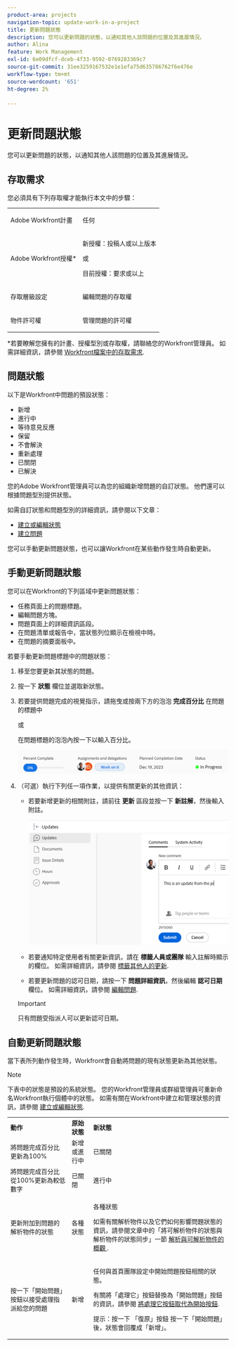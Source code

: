```yaml
---
product-area: projects
navigation-topic: update-work-in-a-project
title: 更新問題狀態
description: 您可以更新問題的狀態，以通知其他人該問題的位置及其進展情況。
author: Alina
feature: Work Management
exl-id: 6e09dfcf-dceb-4f33-9592-0769283369c7
source-git-commit: 31ee3259167532e1e1efa75d635786762f6e476e
workflow-type: tm+mt
source-wordcount: '651'
ht-degree: 2%

---
```


# 更新問題狀態

<!--Audited: 01/2024-->

您可以更新問題的狀態，以通知其他人該問題的位置及其進展情況。

## 存取需求

您必須具有下列存取權才能執行本文中的步驟：

<table style="table-layout:auto"> 
 <col> 
 <col> 
 <tbody> 
  <tr> 
   <td role="rowheader">Adobe Workfront計畫</td> 
   <td> <p>任何</p> </td> 
  </tr> 
  <tr> 
   <td role="rowheader">Adobe Workfront授權*</td> 
   <td> <p>新授權：投稿人或以上版本</p>
   或
   <p>目前授權：要求或以上</p>
   </td> 
  </tr> 
  <tr> 
   <td role="rowheader">存取層級設定</td> 
   <td> <p>編輯問題的存取權</p> </td> 
  </tr> 
  <tr> 
   <td role="rowheader">物件許可權</td> 
   <td> <p>管理問題的許可權</p> </td> 
  </tr> 
 </tbody> 
</table>

*若要瞭解您擁有的計畫、授權型別或存取權，請聯絡您的Workfront管理員。 如需詳細資訊，請參閱 [Workfront檔案中的存取需求](/help/quicksilver/administration-and-setup/add-users/access-levels-and-object-permissions/access-level-requirements-in-documentation.md).

## 問題狀態

以下是Workfront中問題的預設狀態：

* 新增
* 進行中
* 等待意見反應
* 保留
* 不會解決
* 重新處理
* 已關閉
* 已解決

您的Adobe Workfront管理員可以為您的組織新增問題的自訂狀態。 他們還可以根據問題型別提供狀態。

如需自訂狀態和問題型別的詳細資訊，請參閱以下文章：

* [建立或編輯狀態](../../../administration-and-setup/customize-workfront/creating-custom-status-and-priority-labels/create-or-edit-a-status.md)
* [建立問題](../../../manage-work/issues/manage-issues/create-issues.md)

您可以手動更新問題狀態，也可以讓Workfront在某些動作發生時自動更新。

## 手動更新問題狀態

您可以在Workfront的下列區域中更新問題狀態：

* 任務頁面上的問題標題。
* 編輯問題方塊。
* 問題頁面上的詳細資訊區段。
* 在問題清單或報告中，當狀態列位顯示在檢視中時。
* 在問題的摘要面板中。

若要手動更新問題標題中的問題狀態：

1. 移至您要更新其狀態的問題。
1. 按一下 **狀態** 欄位並選取新狀態。
1. 若要提供問題完成的視覺指示，請拖曳或按兩下方的泡泡 **完成百分比** 在問題的標題中

   或

   在問題標題的泡泡內按一下以輸入百分比。

   ![](assets/nwe-updatetaskpercentinheader-350x54.png)

1. （可選）執行下列任一項作業，以提供有關更新的其他資訊：

   * 若要新增更新的相關附註，請前往 **更新** 區段並按一下 **新註解**，然後輸入附註。

     ![](assets/nwe-issue-update-stream-message-box-350x125.png)

   * 若要通知特定使用者有關更新資訊，請在 **標籤人員或團隊** 輸入註解時顯示的欄位。 如需詳細資訊，請參閱 [標籤其他人的更新](../../../workfront-basics/updating-work-items-and-viewing-updates/tag-others-on-updates.md).
   * 若要更新問題的認可日期，請按一下 **問題詳細資訊**，然後編輯 **認可日期** 欄位。 如需詳細資訊，請參閱 [編輯問題](/help/quicksilver/manage-work/issues/manage-issues/edit-issues.md).


   >[!IMPORTANT]
   >
   >  只有問題受指派人可以更新認可日期。



<!--Old instructions, in old commenting: 

When you are updating an issue status, you can also add an explanation about the new status and change other issue information such as the commit date.

1. Go to an issue that you are assigned to for which you want to update the status.
1. Click the **Status** field in the issue header and select a new status.

   ![](assets/nwe-issue-status-expanded-in-header-350x370.png)

1. To provide a visual indication of issue completion, drag or double-click the bubble under **Percent Complete** in the header of the issue.

   Or

   Click inside the bubble in the header of the issue to enter a percentage.

   ![](assets/nwe-updatetaskpercentinheader-350x54.png)

-->

## 自動更新問題狀態

當下表所列動作發生時，Workfront會自動將問題的現有狀態更新為其他狀態。

>[!NOTE]
>
>下表中的狀態是預設的系統狀態。 您的Workfront管理員或群組管理員可重新命名Workfront執行個體中的狀態。 如需有關在Workfront中建立和管理狀態的資訊，請參閱 [建立或編輯狀態](../../../administration-and-setup/customize-workfront/creating-custom-status-and-priority-labels/create-or-edit-a-status.md).

<table style="table-layout:auto"> 
 <col> 
 <col> 
 <col> 
 <tbody> 
  <tr> 
   <td><b>動作</b></td> 
   <td><b>原始狀態</b></td> 
   <td><b>新狀態</b></td> 
  </tr> 
  <tr> 
   <td>將問題完成百分比更新為100%</td> 
   <td>新增或進行中</td> 
   <td>已關閉</td> 
  </tr> 
  <tr> 
   <td>將問題完成百分比從100%更新為較低數字</td> 
   <td>已關閉 </td> 
   <td>進行中</td> 
  </tr> 
  <tr> 
   <td>更新附加到問題的解析物件的狀態</td> 
   <td>各種狀態</td> 
   <td> <p>各種狀態</p> <p>如需有關解析物件以及它們如何影響問題狀態的資訊，請參閱文章中的「將可解析物件的狀態與解析物件的狀態同步」一節 <a href="../../../manage-work/issues/convert-issues/resolving-and-resolvable-objects.md" class="MCXref xref">解析與可解析物件的概觀 </a>.</p> </td> 
  </tr> 
  <tr data-mc-conditions=""> 
   <td><span>按一下「開始問題」按鈕以接受處理指派給您的問題</span> </td> 
   <td><span>新增</span> </td> 
   <td> <p>任何與首頁團隊設定中開始問題按鈕相關的狀態。 </p> <p>有關將「處理它」按鈕替換為「開始問題」按鈕的資訊，請參閱 <span href="../../../people-teams-and-groups/create-and-manage-teams/work-on-it-button-to-start-button.md"><a href="../../../people-teams-and-groups/create-and-manage-teams/work-on-it-button-to-start-button.md" class="MCXref xref">將處理它按鈕取代為開始按鈕</a></span><span>.</span> </p> <p>提示：按一下 <span data-mc-conditions="QuicksilverOrClassic.Quicksilver">「復原」按鈕</span> 按一下「開始問題」後，狀態會回覆成「新增」。 </p> </td> 
  </tr> 
 </tbody> 
</table>

